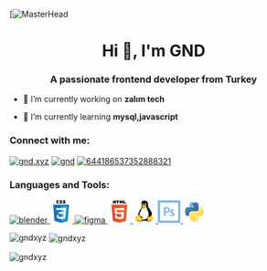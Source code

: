 [![MasterHead](https://cdn.discordapp.com/attachments/1087790138656047145/1158507103393165312/handsome-confident-smiling-man-with-hands-crossed-chest.jpg?ex=651c7f51&is=651b2dd1&hm=5c7af8c4610c735ce17a8aaaac857d1e74eeb7ba9e874f1d5704b906c264ad02&)

<h1 align="center">Hi 👋, I'm GND</h1>
<h3 align="center">A passionate frontend developer from Turkey</h3>

- 🔭 I’m currently working on **zalım tech**

- 🌱 I’m currently learning **mysql,javascript**

<h3 align="left">Connect with me:</h3>
<p align="left">
<a href="https://instagram.com/gnd.xyz" target="blank"><img align="center" src="https://raw.githubusercontent.com/rahuldkjain/github-profile-readme-generator/master/src/images/icons/Social/instagram.svg" alt="gnd.xyz" height="30" width="40" /></a>
<a href="https://www.youtube.com/c/gnd" target="blank"><img align="center" src="https://raw.githubusercontent.com/rahuldkjain/github-profile-readme-generator/master/src/images/icons/Social/youtube.svg" alt="gnd" height="30" width="40" /></a>
<a href="https://discord.gg/644186537352888321" target="blank"><img align="center" src="https://raw.githubusercontent.com/rahuldkjain/github-profile-readme-generator/master/src/images/icons/Social/discord.svg" alt="644186537352888321" height="30" width="40" /></a>
</p>

<h3 align="left">Languages and Tools:</h3>
<p align="left"> <a href="https://www.blender.org/" target="_blank" rel="noreferrer"> <img src="https://download.blender.org/branding/community/blender_community_badge_white.svg" alt="blender" width="40" height="40"/> </a> <a href="https://www.w3schools.com/css/" target="_blank" rel="noreferrer"> <img src="https://raw.githubusercontent.com/devicons/devicon/master/icons/css3/css3-original-wordmark.svg" alt="css3" width="40" height="40"/> </a> <a href="https://www.figma.com/" target="_blank" rel="noreferrer"> <img src="https://www.vectorlogo.zone/logos/figma/figma-icon.svg" alt="figma" width="40" height="40"/> </a> <a href="https://www.w3.org/html/" target="_blank" rel="noreferrer"> <img src="https://raw.githubusercontent.com/devicons/devicon/master/icons/html5/html5-original-wordmark.svg" alt="html5" width="40" height="40"/> </a> <a href="https://www.linux.org/" target="_blank" rel="noreferrer"> <img src="https://raw.githubusercontent.com/devicons/devicon/master/icons/linux/linux-original.svg" alt="linux" width="40" height="40"/> </a> <a href="https://www.photoshop.com/en" target="_blank" rel="noreferrer"> <img src="https://raw.githubusercontent.com/devicons/devicon/master/icons/photoshop/photoshop-line.svg" alt="photoshop" width="40" height="40"/> </a> <a href="https://www.python.org" target="_blank" rel="noreferrer"> <img src="https://raw.githubusercontent.com/devicons/devicon/master/icons/python/python-original.svg" alt="python" width="40" height="40"/> </a> </p>

<p><img align="left" src="https://github-readme-stats.vercel.app/api/top-langs?username=gndxyz&show_icons=true&locale=en&layout=compact" alt="gndxyz" /></p>

<p>&nbsp;<img align="center" src="https://github-readme-stats.vercel.app/api?username=gndxyz&show_icons=true&locale=en" alt="gndxyz" /></p>

<p><img align="center" src="https://github-readme-streak-stats.herokuapp.com/?user=gndxyz&" alt="gndxyz" /></p>
